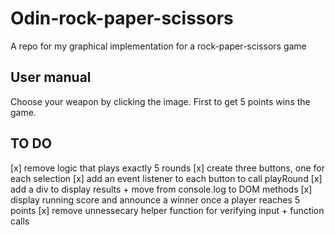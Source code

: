 # Odin-rock-paper-scissors
A repo for my graphical implementation for a rock-paper-scissors game

## User manual
Choose your weapon by clicking the image.
First to get 5 points wins the game.

## TO DO
[x] remove logic that plays exactly 5 rounds
[x] create three buttons, one for each selection
[x] add an event listener to each button to call playRound
[x] add a div to display results + move from console.log to DOM methods
[x] display running score and announce a winner once a player reaches 5 points
[x] remove unnessecary helper function for verifying input + function calls